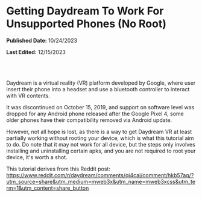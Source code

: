 <h1 align="left">Getting Daydream To Work For Unsupported Phones (No Root)</h1>


**Published Date:** 10/24/2023

**Last Edited:** 12/15/2023
<br>
<br>
<br>
<br>

Daydream is a virtual reality (VR) platform developed by Google, where user insert their phone into a headset and use a bluetooth controller to interact with VR contents. 

It was discontinued on October 15, 2019, and support on software level was dropped for any Android phone released after the Google Pixel 4, some older phones have their compatibility removed via Android update.

However, not all hope is lost, as there is a way to get Daydream VR at least partially working without rooting your device, which is what this tutorial aim to do. Do note that it may not work for all device, but the steps only involves installing and uninstalling certain apks, and you are not required to root your device, it's worth a shot. 

This tutorial derives from this Reddit post: https://www.reddit.com/r/daydream/comments/qi4cai/comment/hkb57aq/?utm_source=share&utm_medium=mweb3x&utm_name=mweb3xcss&utm_term=1&utm_content=share_button

